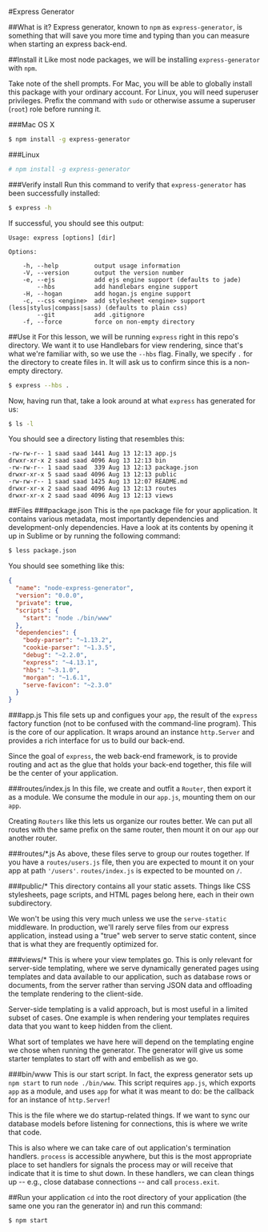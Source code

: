 #Express Generator

##What is it?
Express generator, known to `npm` as `express-generator`, is something that
will save you more time and typing than you can measure when starting an
express back-end.

##Install it
Like most node packages, we will be installing `express-generator` with `npm`.

Take note of the shell prompts. For Mac, you will be able to globally install
this package with your ordinary account. For Linux, you will need superuser
privileges. Prefix the command with `sudo` or otherwise assume a superuser
(`root`) role before running it.

###Mac OS X
```bash
$ npm install -g express-generator
```

###Linux
```bash
# npm install -g express-generator
```

###Verify install
Run this command to verify that `express-generator` has been successfully
installed:

```bash
$ express -h
```

If successful, you should see this output:

	Usage: express [options] [dir]

	Options:

		-h, --help          output usage information
		-V, --version       output the version number
		-e, --ejs           add ejs engine support (defaults to jade)
			--hbs           add handlebars engine support
		-H, --hogan         add hogan.js engine support
		-c, --css <engine>  add stylesheet <engine> support (less|stylus|compass|sass) (defaults to plain css)
			--git           add .gitignore
		-f, --force         force on non-empty directory

##Use it
For this lesson, we will be running `express` right in this repo's directory.
We want it to use Handlebars for view rendering, since that's what we're
familiar with, so we use the `--hbs` flag. Finally, we specify `.` for the
directory to create files in. It will ask us to confirm since this is a
non-empty directory.

```bash
$ express --hbs .
```

Now, having run that, take a look around at what `express` has generated
for us:

```bash
$ ls -l
```

You should see a directory listing that resembles this:

	-rw-rw-r-- 1 saad saad 1441 Aug 13 12:13 app.js
	drwxr-xr-x 2 saad saad 4096 Aug 13 12:13 bin
	-rw-rw-r-- 1 saad saad  339 Aug 13 12:13 package.json
	drwxr-xr-x 5 saad saad 4096 Aug 13 12:13 public
	-rw-rw-r-- 1 saad saad 1425 Aug 13 12:07 README.md
	drwxr-xr-x 2 saad saad 4096 Aug 13 12:13 routes
	drwxr-xr-x 2 saad saad 4096 Aug 13 12:13 views

##Files
###package.json
This is the `npm` package file for your application. It contains various
metadata, most importantly dependencies and development-only dependencies.
Have a look at its contents by opening it up in Sublime or by running the
following command:

```bash
$ less package.json
```

You should see something like this:

```json
{
  "name": "node-express-generator",
  "version": "0.0.0",
  "private": true,
  "scripts": {
    "start": "node ./bin/www"
  },
  "dependencies": {
    "body-parser": "~1.13.2",
    "cookie-parser": "~1.3.5",
    "debug": "~2.2.0",
    "express": "~4.13.1",
    "hbs": "~3.1.0",
    "morgan": "~1.6.1",
    "serve-favicon": "~2.3.0"
  }
}
```

###app.js
This file sets up and configues your `app`, the result of the `express` factory
function (not to be confused with the command-line program). This is the core
of our application. It wraps around an instance `http.Server` and provides
a rich interface for us to build our back-end.

Since the goal of `express`, the web back-end framework, is to provide routing
and act as the glue that holds your back-end together, this file will be
the center of your application.

###routes/index.js
In this file, we create and outfit a `Router`, then export it as a module.
We consume the module in our `app.js`, mounting them on our `app`.

Creating `Routers` like this lets us organize our routes better. We can
put all routes with the same prefix on the same router, then mount it on
our `app` our another router.

###routes/*.js
As above, these files serve to group our routes together. If you have a
`routes/users.js` file, then you are expected to mount it on your app
at path `'/users'`. `routes/index.js` is expected to be mounted on `/`.

###public/*
This directory contains all your static assets. Things like CSS stylesheets,
page scripts, and HTML pages belong here, each in their own subdirectory.

We won't be using this very much unless we use the `serve-static` middleware.
In production, we'll rarely serve files from our express application, instead
using a "true" web server to serve static content, since that is what they
are frequently optimized for.

###views/*
This is where your view templates go. This is only relevant for server-side
templating, where we serve dynamically generated pages using templates and
data available to our application, such as database rows or documents, from
the server rather than serving JSON data and offloading the template rendering
to the client-side.

Server-side templating is a valid approach, but is most useful in a limited
subset of cases. One example is when rendering your templates requires data
that you want to keep hidden from the client.

What sort of templates we have here will depend on the templating engine
we chose when running the generator. The generator will give us some starter
templates to start off with and embellish as we go.

###bin/www
This is our start script. In fact, the express generator sets up `npm start` to
run `node ./bin/www`. This script requires `app.js`, which exports `app` as
a module, and uses `app` for what it was meant to do: be the callback for an
instance of `http.Server`!

This is the file where we do startup-related things. If we want to sync our
database models before listening for connections, this is where we write that
code.

This is also where we can take care of out application's termination handlers.
`process` is accessible anywhere, but this is the most appropriate place to
set handlers for signals the process may or will receive that indicate that
it is time to shut down. In these handlers, we can clean things up -- e.g.,
close database connections -- and call `process.exit`.

##Run your application
`cd` into the root directory of your application (the same one you ran the
generator in) and run this command:

`$ npm start`

